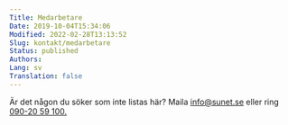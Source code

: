 ```yaml
---
Title: Medarbetare
Date: 2019-10-04T15:34:06
Modified: 2022-02-28T13:13:52
Slug: kontakt/medarbetare
Status: published
Authors: 
Lang: sv
Translation: false
---
```


Är det någon du söker som inte listas här? Maila [info@sunet.se](mailto:info@sunet.se) eller ring [090-20 59 100.](tel:0902059100)
